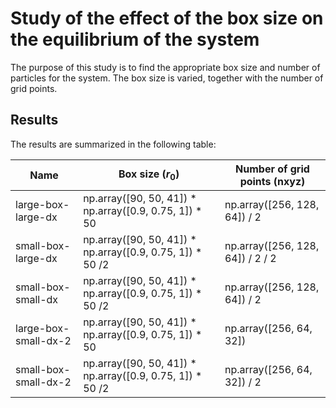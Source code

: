 # Study of the effect of the box size on the equilibrium of the system

The purpose of this study is to find the appropriate box size and number of particles for the system. The box size is varied, together with the number of grid points. 

## Results

The results are summarized in the following table:


| Name | Box size ($r_0$) | Number of grid points (nxyz) | 
|---------------|---------------|-----------------------|
| large-box-large-dx | np.array([90, 50, 41]) * np.array([0.9, 0.75, 1]) * 50            | np.array([256, 128, 64]) / 2     
| small-box-large-dx | np.array([90, 50, 41]) * np.array([0.9, 0.75, 1]) * 50 /2           | np.array([256, 128, 64]) / 2 / 2       
| small-box-small-dx | np.array([90, 50, 41]) * np.array([0.9, 0.75, 1]) * 50 /2           | np.array([256, 128, 64]) / 2          
| large-box-small-dx-2 | np.array([90, 50, 41]) * np.array([0.9, 0.75, 1]) * 50            | np.array([256, 64, 32])        
| small-box-small-dx-2 | np.array([90, 50, 41]) * np.array([0.9, 0.75, 1]) * 50 /2           | np.array([256, 64, 32]) / 2          
